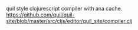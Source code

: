 quil style clojurescript compiler with ana cache.
https://github.com/quil/quil-site/blob/master/src/cljs/editor/quil_site/compiler.clj
